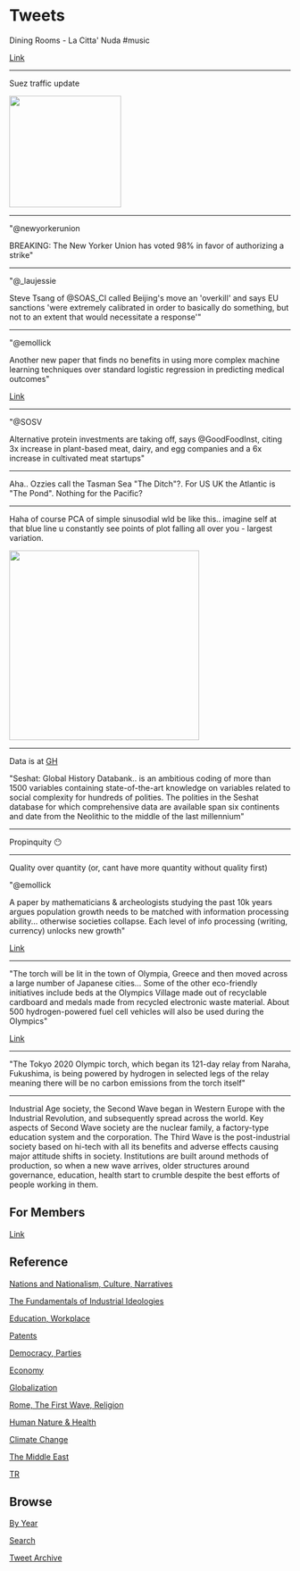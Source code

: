 # Tweets

Dining Rooms - La Citta' Nuda \#music

[Link](https://youtu.be/qSElwl8aklw)

---

Suez traffic update

<img width="200" src="https://pbs.twimg.com/media/Exb5TG5W8AEq5BR?format=png&name=small"/>

---

"@newyorkerunion

BREAKING: The New Yorker Union has voted 98% in favor of authorizing a
strike"

---

"@_laujessie

Steve Tsang of @SOAS_CI called Beijing's move an 'overkill' and says
EU sanctions 'were extremely calibrated in order to basically do
something, but not to an extent that would necessitate a response'"

---

"@emollick

Another new paper that finds no benefits in using more complex machine
learning techniques over standard logistic regression in predicting
medical outcomes"

[Link](https://twitter.com/emollick/status/1375499816898297856)

---

"@SOSV

Alternative protein investments are taking off, says @GoodFoodInst,
citing 3x increase in plant-based meat, dairy, and egg companies and a
6x increase in cultivated meat startups"

---

Aha.. Ozzies call the Tasman Sea "The Ditch"?. For US UK the Atlantic
is "The Pond". Nothing for the Pacific?

---

Haha of course PCA of simple sinusodial wld be like this.. imagine self at that
blue line u constantly see points of plot falling all over you - largest variation.

<img width="340" src="https://pbs.twimg.com/media/ExYlEFJWYAAFleu?format=png&name=small"/>

---

Data is at [GH](https://github.com/jaewshin/Holocene)

"Seshat: Global History Databank..  is an ambitious coding of more
than 1500 variables containing state-of-the-art knowledge on variables
related to social complexity for hundreds of polities. The polities in
the Seshat database for which comprehensive data are available span
six continents and date from the Neolithic to the middle of the last
millennium"

---

Propinquity 😶

---

Quality over quantity (or, cant have more quantity without quality
first)

"@emollick

A paper by mathematicians & archeologists studying the past 10k years
argues population growth needs to be matched with information
processing ability... otherwise societies collapse. Each level of info
processing (writing, currency) unlocks new growth"

[Link](https://twitter.com/emollick/status/1375287903731937282)

---

"The torch will be lit in the town of Olympia, Greece and then moved
across a large number of Japanese cities... Some of the other
eco-friendly initiatives include beds at the Olympics Village made out
of recyclable cardboard and medals made from recycled electronic waste
material. About 500 hydrogen-powered fuel cell vehicles will also be
used during the Olympics"

[Link](https://www.sportskeeda.com/sports/tokyo-olympics-2020-olympic-torch-will-be-powered-by-hydrogen-during-the-relay-event)

---

"The Tokyo 2020 Olympic torch, which began its 121-day relay from
Naraha, Fukushima, is being powered by hydrogen in selected legs of
the relay meaning there will be no carbon emissions from the torch
itself"

---

Industrial Age society, the Second Wave began in Western Europe with
the Industrial Revolution, and subsequently spread across the
world. Key aspects of Second Wave society are the nuclear family, a
factory-type education system and the corporation. The Third Wave is
the post-industrial society based on hi-tech with all its benefits and
adverse effects causing major attitude shifts in society. Institutions
are built around methods of production, so when a new wave arrives,
older structures around governance, education, health start to crumble
despite the best efforts of people working in them.

## For Members

[Link](https://thirdwave-members.herokuapp.com)

## Reference

[Nations and Nationalism, Culture, Narratives](/2013/02/nations-and-nationalism.md)

[The Fundamentals of Industrial Ideologies](/2011/04/fundamentals-of-industrial-ideologies.md)

[Education, Workplace](2017/09/education-workplace.md)

[Patents](/2018/09/patents.md)

[Democracy, Parties](/2016/11/democracy.md)

[Economy](/2018/05/economy.md)

[Globalization](/2018/09/globalization.md)

[Rome, The First Wave, Religion](/2017/12/rome.md)

[Human Nature & Health](/2020/07/human-nature.md)

[Climate Change](/2018/12/climate.md)

[The Middle East](/2019/07/middleeast.md)

[TR](../tr)

## Browse

[By Year](years.md)

[Search](search.html)

[Tweet Archive](/tweets/README.md)


